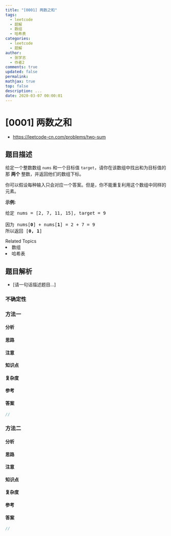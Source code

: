 ```yaml
---
title: "[0001] 两数之和"
tags:
  - leetcode
  - 题解
  - 数组
  - 哈希表
categories:
  - leetcode
  - 题解
author:
  - 张学志
  - 作者2
comments: true
updated: false
permalink:
mathjax: true
top: false
description: ...
date: 2020-03-07 00:00:01
---
```



# [0001] 两数之和
* https://leetcode-cn.com/problems/two-sum


## 题目描述

<p>给定一个整数数组 <code>nums</code>&nbsp;和一个目标值 <code>target</code>，请你在该数组中找出和为目标值的那&nbsp;<strong>两个</strong>&nbsp;整数，并返回他们的数组下标。</p>

<p>你可以假设每种输入只会对应一个答案。但是，你不能重复利用这个数组中同样的元素。</p>

<p><strong>示例:</strong></p>

<pre>给定 nums = [2, 7, 11, 15], target = 9

因为 nums[<strong>0</strong>] + nums[<strong>1</strong>] = 2 + 7 = 9
所以返回 [<strong>0, 1</strong>]
</pre>
<div><div>Related Topics</div><div><li>数组</li><li>哈希表</li></div></div>


## 题目解析
* [请一句话描述题目...]

### 不确定性


### 方法一

#### 分析

#### 思路

#### 注意

#### 知识点

#### 复杂度

#### 参考

#### 答案

```cpp
//
```


### 方法二

#### 分析

#### 思路

#### 注意

#### 知识点

#### 复杂度

#### 参考

#### 答案

```cpp
//
```


